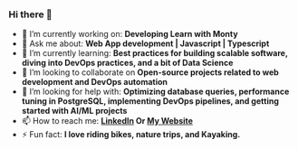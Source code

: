 ### Hi there 👋


- 🔭 I’m currently working on: **Developing Learn with Monty**
- 💬 Ask me about: **Web App development | Javascript | Typescript**
- 🌱 I’m currently learning: **Best practices for building scalable software, diving into DevOps practices, and a bit of Data Science**
- 👯 I’m looking to collaborate on **Open-source projects related to web development and DevOps automation** 
- 🤔 I’m looking for help with: **Optimizing database queries, performance tuning in PostgreSQL, implementing DevOps pipelines, and getting started with AI/ML projects**
- 📫 How to reach me: **[LinkedIn](https://www.linkedin.com/in/nirmalkar/) Or [My Website](https://www.nirmalkar.com/contact)**
- ⚡ Fun fact: **I love riding bikes, nature trips, and Kayaking.**


<!--
**nirmalkar/nirmalkar** is a ✨ _special_ ✨ repository because its `README.md` (this file) appears on your GitHub profile.

Here are some ideas to get you started:

- 🔭 I’m currently working on ...
- 🌱 I’m currently learning ...
- 👯 I’m looking to collaborate on ...
- 🤔 I’m looking for help with ...
- 💬 Ask me about ...
- 📫 How to reach me: ...
- 😄 Pronouns: ...
- ⚡ Fun fact: ...
-->
